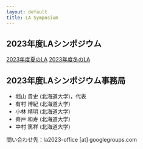 ```yaml
---
layout: default
title: LA Symposium
---
```


2023年度LAシンポジウム
--------
[2023年度夏のLA](./summer.html)
[2023年度冬のLA](./winter.html)

2023年度LAシンポジウム事務局
--------
* 堀山 貴史 (北海道大学)，代表
* 有村 博紀 (北海道大学)
* 小林 靖明 (北海道大学)
* 脊戸 和寿 (北海道大学)
* 中村 篤祥 (北海道大学)

問い合わせ先：la2023-office [at] googlegroups.com

<!--
謝辞
--------
LAシンポジウムの運営にあたり，会員情報登録，講演申込みに北海道大学の堀山貴史先生が作成されたシステムを使用させていただいております． この場を借りて御礼申し上げます． 
-->


